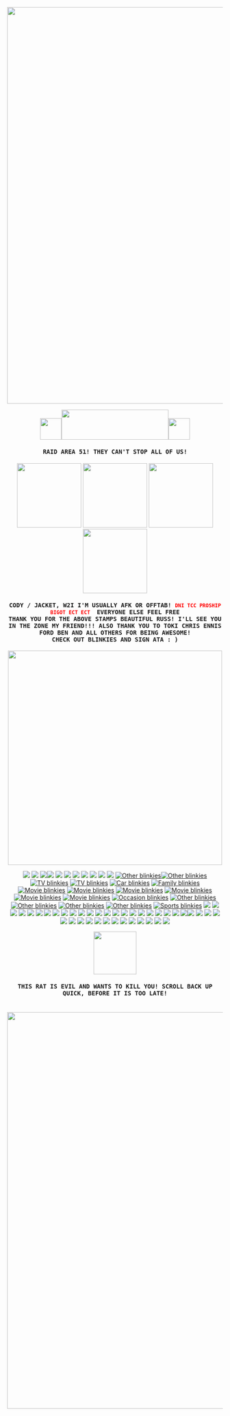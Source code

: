 <img width="925" src="https://horrorgifs.neocities.org/lines/5.gif">
<p align="center">
 <img width="50" src="https://horrorgifs.neocities.org/gifs/Fire/Candle/Candle%20(24).gif"><img width="250" height="70" src="https://horrorgifs.neocities.org/gifs/Bat/Bat%20(20).gif"><img width="50" src="https://horrorgifs.neocities.org/gifs/Fire/Candle/Candle%20(24).gif">
</p>

<h4 align="center"><samp> RAID AREA 51! THEY CAN'T STOP ALL OF US! </samp></h4>
<p align="center">
<h4 align="center"><samp>  </samp></h4>
<p align="center">
  <img width="150" src="https://media2.giphy.com/media/v1.Y2lkPTc5MGI3NjExYTdmcTZwZXp2bDQ3cTd0b2h6aHN1Mjd3eGk3djhjejlsazRtOW1leCZlcD12MV9pbnRlcm5hbF9naWZfYnlfaWQmY3Q9Zw/Oatxwtf5zTSeWDms4Y/giphy.gif"> <img width="150" src="https://media4.giphy.com/media/v1.Y2lkPTc5MGI3NjExZHppankzNDhveGVxZXBxMmNsMnVvMTYzOXJtcHk5YjFoOWl6eWZrayZlcD12MV9pbnRlcm5hbF9naWZfYnlfaWQmY3Q9Zw/pMW6KaoRhXFmbQAlNQ/giphy.gif"> <img width="150" src="https://media3.giphy.com/media/v1.Y2lkPTc5MGI3NjExMHVpOHJiYnRvcm9hano5bGxudDF4dTVkZTh3ZHdqZTE2dm5oaGRqciZlcD12MV9pbnRlcm5hbF9naWZfYnlfaWQmY3Q9Zw/CBQW6Q5f4opQ3ohPvd/giphy.gif"> <img width="150" src="https://media0.giphy.com/media/v1.Y2lkPTc5MGI3NjExemM1aXRyeWtlZXJ2dG03ZWIwN2ZzN3ptNzVkY2k5OHZsYXd2ZWdrMSZlcD12MV9pbnRlcm5hbF9naWZfYnlfaWQmY3Q9Zw/3RnZYBictfqnTnjaPr/giphy.gif">
</p>
<h4 align="center"><samp> CODY / JACKET, W2I I'M USUALLY AFK OR OFFTAB! <code style="color : red">DNI TCC PROSHIP BIGOT ECT ECT </code> EVERYONE ELSE FEEL FREE
 <br>
THANK YOU FOR THE ABOVE STAMPS BEAUTIFUL RUSS! I'LL SEE YOU IN THE ZONE MY FRIEND!!! ALSO THANK YOU TO TOKI CHRIS ENNIS FORD BEN AND ALL OTHERS FOR BEING AWESOME!
</br>
 CHECK OUT BLINKIES AND SIGN ATA : )</samp></h4>
<p align="center">
<img width="500" src="https://horrorgifs.neocities.org/lines/7.gif">
 
<p align="center"> <img src="https://64.media.tumblr.com/730a12071eeb7bb7744d64cb55c4a289/7683caff4be9ee79-78/s250x400/fbf2e3449021f5620278a64626ab8c36861e453c.gifv"> <img src="https://64.media.tumblr.com/cd187abcced77c1ef497dba90e1b49c5/7683caff4be9ee79-66/s250x400/ce736444129c475b3f2d2183eeeeda07960953a2.gif"> <img src="https://64.media.tumblr.com/02aafb8de5336865a1c6627c78eb3795/4da3e75336d50353-3f/s250x400/0931249f8a827c65ddab5736d5f2ede93ac04c58.gifv"><img src="https://64.media.tumblr.com/b0ed84fb82ff17197ca671df837b7259/4da3e75336d50353-a8/s250x400/31d7b8915fb9ee9974e3a9f9ac4fba08b6f1057a.gifv"> <img src="https://64.media.tumblr.com/dcf0b22872903d4340efa4efe3c5f255/5999ac10681896d0-69/s250x400/f6bd42b0c7021be00209699d1cd86f293e670003.gifv"> <img src="https://64.media.tumblr.com/513b3567e3b6b43db024189c8594142d/782c1e423cdeb9ad-b7/s250x400/d5c30969de20978ec8782b4b393a75d28fe457d8.gifv"> <img src="(https://64.media.tumblr.com/8329e11ab34172ada7ec1083fb1fa01f/ce8d6971ff0b799e-e0/s250x400/4b7606dfd9b78dabf30ed8afd786a99269ca183b.gifv)"> <img src="https://64.media.tumblr.com/4487bc558c7931915a77079a9aced9e7/009203b5b20f7e02-31/s250x400/97dc39edbb2ed0da04cfe76efb1293bfb399fb22.gifv"> <img src="https://64.media.tumblr.com/81b037ac54a7261e22622e430e6fb2c6/5ecaa4b8aa8cbc9a-97/s250x400/9b62ed617d0f25c8dd2283eb7e9c039ec34b12ef.gifv"> <img src="https://64.media.tumblr.com/4d19f83d48938e72ea352ada5ec262f9/5ecaa4b8aa8cbc9a-5d/s250x400/d4e0758975decfc0846f3d73da4c02daa95088a2.gifv"> <img src="https://64.media.tumblr.com/51d7c045b4b3cdd17d06787c17298226/213c5f5f1557a395-2b/s250x400/0c3af783bdacab25fa6b49239bea8bb29cb7a827.gifv"? <img src="https://64.media.tumblr.com/cc6bca1f215d06335e452cc48ab1ce81/213c5f5f1557a395-72/s250x400/f21e303b211babf3fd0303b23baf5a0946e368ca.gifv"> <a href="http://blinki.es/other"><img src="http://blinki.es/blinkies/other/super-green.gif" alt="Other blinkies" ></a><a href="http://blinki.es/other"><img src="http://blinki.es/blinkies/other/impregnated-by-aliens.gif" alt="Other blinkies" ></a>
<a href="http://blinki.es/tv"><img src="http://blinki.es/blinkies/tv/visited-by-kermit.gif" alt="TV blinkies" ></a> <a href="http://blinki.es/tv"><img src="http://blinki.es/blinkies/tv/i-want-to-believe.gif" alt="TV blinkies" ></a> <a href="http://blinki.es/car"><img src="http://blinki.es/blinkies/car/hot-rods.gif" alt="Car blinkies" ></a> <a href="http://blinki.es/family"><img src="http://blinki.es/blinkies/family/married-life.gif" alt="Family blinkies" ></a> <a href="http://blinki.es/movie"><img src="http://blinki.es/blinkies/movie/soylent-green.gif" alt="Movie blinkies" ></a> <a href="http://blinki.es/movie"><img src="http://blinki.es/blinkies/movie/silence-of-the-lambs.gif" alt="Movie blinkies" ></a> <a href="http://blinki.es/movie"><img src="http://blinki.es/blinkies/movie/et.gif" alt="Movie blinkies" ></a> <a href="http://blinki.es/movie"><img src="http://blinki.es/blinkies/movie/pulp-fiction.gif" alt="Movie blinkies" ></a> <a href="http://blinki.es/movie"><img src="http://blinki.es/blinkies/movie/rocky-horror-picture-show.gif" alt="Movie blinkies" ></a> <a href="http://blinki.es/movie"><img src="http://blinki.es/blinkies/movie/seven.gif" alt="Movie blinkies" ></a> <a href="http://blinki.es/occasion"><img src="http://blinki.es/blinkies/occasion/fall.gif" alt="Occasion blinkies" ></a> <a href="http://blinki.es/other"><img src="http://blinki.es/blinkies/other/braindead.gif" alt="Other blinkies" ></a> <a href="http://blinki.es/other"><img src="http://blinki.es/blinkies/other/alien-love-child.gif" alt="Other blinkies" ></a> <a href="http://blinki.es/other"><img src="http://blinki.es/blinkies/other/save-the-earth.gif" alt="Other blinkies" ></a> <a href="http://blinki.es/other"><img src="http://blinki.es/blinkies/other/eye-of-newt.gif" alt="Other blinkies" ></a> <a href="http://blinki.es/sports"><img src="http://blinki.es/blinkies/sports/i-love-fishing.gif" alt="Sports blinkies" ></a> <img src="https://adriansblinkiecollection.neocities.org/d6.gif" ></a> <img src="https://adriansblinkiecollection.neocities.org/d2.gif"> <a/> <img src="https://adriansblinkiecollection.neocities.org/d13.gif"> </a> <img src="https://adriansblinkiecollection.neocities.org/d15.gif"> </a> <img src="https://adriansblinkiecollection.neocities.org/d27.gif"> </a> <img src="https://adriansblinkiecollection.neocities.org/d33.gif"> </a> <img src="https://adriansblinkiecollection.neocities.org/d55.gif"> </a> <img src="https://adriansblinkiecollection.neocities.org/e11.gif"> </a> <img src="https://adriansblinkiecollection.neocities.org/k8.gif"> </a> <img src="https://adriansblinkiecollection.neocities.org/k9.gif"> </a> <img src="https://adriansblinkiecollection.neocities.org/k10.gif"> </a> <img src="https://adriansblinkiecollection.neocities.org/k1.gif"> </a> <img src="https://adriansblinkiecollection.neocities.org/k2.gif"> </a> <img src="https:
//adriansblinkiecollection.neocities.org/k15.gif"> </a> <img src="https://adriansblinkiecollection.neocities.org/k30.gif"> </a> <img src="https://adriansblinkiecollection.neocities.org/k33.gif"> </a> <img src="https://adriansblinkiecollection.neocities.org/b/mousebites.gif"> </a> <img src="https://adriansblinkiecollection.neocities.org/y36.gif"> </a> <img src="https://blinkies.neocities.org/b/display/0069-alien.gif"> </a> <img src="https://adriansblinkiecollection.neocities.org/d21.gif"> </a> <img src="https://i.imgur.com/hrdSb0J.gif"> </a> <img src="https://i.imgur.com/a0xhUFt.gif"> </a> <img src="https://blinkiesyay.neocities.org/blinkies/halloween/happyween.gif"><img src="https://64.media.tumblr.com/f97fa675f463d9e65be3f02b4d8bd76b/tumblr_inline_rc7jk0Byx11vefsve_500.gif"> </a> <img src="https://external-media.spacehey.net/media/sdHkxdD6HWaLQc1saBlkQHV80mFKw6q9WjARiHTL5Gno=/https://images-wixmp-ed30a86b8c4ca887773594c2.wixmp.com/f/dbd06e6e-b313-4acc-80d7-2f76026c8171/dfel1su-a95aa2dc-46b5-468b-9d97-0a5f13231a46.gif?token=eyJ0eXAiOiJKV1QiLCJhbGciOiJIUzI1NiJ9.eyJzdWIiOiJ1cm46YXBwOjdlMGQxODg5ODIyNjQzNzNhNWYwZDQxNWVhMGQyNmUwIiwiaXNzIjoidXJuOmFwcDo3ZTBkMTg4OTgyMjY0MzczYTVmMGQ0MTVlYTBkMjZlMCIsIm9iaiI6W1t7InBhdGgiOiJcL2ZcL2RiZDA2ZTZlLWIzMTMtNGFjYy04MGQ3LTJmNzYwMjZjODE3MVwvZGZlbDFzdS1hOTVhYTJkYy00NmI1LTQ2OGItOWQ5Ny0wYTVmMTMyMzFhNDYuZ2lmIn1dXSwiYXVkIjpbInVybjpzZXJ2aWNlOmZpbGUuZG93bmxvYWQiXX0.0n7HUdTexBuoYEKnfuyPGTiFmA7F99qGSwB2Vjx4PoI"> <img src="https://adriansblinkiecollection.neocities.org/w2.gif"> </a> <img src="https://blinkies.neocities.org/b/display/0001-saucer.gif"> </a> <img src="https://digitalspace.neocities.org/other_assets/aes_blinkies/CowboyboyUp.gif"> </a> <img src="https://i.imgur.com/nzpTglb.gif"> </a> <img src="https://i.imgur.com/bhANYbs.gif"> </a> <img src="https://media.discordapp.net/attachments/1145353323147427941/1338322380615057509/videodrome.gif?ex=67aaa958&is=67a957d8&hm=8f6d4520ba2a9b7c94042eea49b807463c8b816645ffbf62dbd454e364e086b7&="> </a> <img src="https://media.discordapp.net/attachments/1145353323147427941/1338322379981721692/apocalyptic.gif?ex=67aaa958&is=67a957d8&hm=de6cdb1f3440d930efb36d3fc61271e43099f33c9552e7fa848e21cfb87c4f3c&="> </a> <img src="https://media.discordapp.net/attachments/1145353323147427941/1338322378442276895/psych.gif?ex=67aaa957&is=67a957d7&hm=2fb1c1500f8c29916069e847702c852434bc95491b79092bffb9586aa0f51a82&="> </a> <img src="https://media.discordapp.net/attachments/1145353323147427941/1338322264294428702/ieatpeople.gif?ex=67aaa93c&is=67a957bc&hm=2b4d11522ff6f69379e81b1ecac5485378f0b4d9f41e6ae8d55120fbcf79cf48&="> </a> <img src="https://media.discordapp.net/attachments/1145353323147427941/1338322263987982397/zombies.gif?ex=67aaa93c&is=67a957bc&hm=f53887bf3954fe2049ecda222ab16091ef8c5eb4b470115a464820bb5f2cf960&="> </a> <img src="https://media.discordapp.net/attachments/1145353323147427941/1338322263648374785/outlast.gif?ex=67aaa93c&is=67a957bc&hm=8da87410b22cee876be2c7a9a13751a321b4131209c0fa6567278caf13cb99ec&=" </a> <img src="https://media.discordapp.net/attachments/1145353323147427941/1338322263342059592/whistleblower.gif?ex=67aaa93c&is=67a957bc&hm=37f828858d33101fdecb9c65025637518991022c75761f09468963aa7bd97aa5&="> </a> <img src="https://media.discordapp.net/attachments/1145353323147427941/1338322262939668551/theoutlasttrials.gif?ex=67aaa93c&is=67a957bc&hm=23321a632bd1141c5a6ac3368f3296386ab1f8440cb7ae97a876bbecc63c699c&="> </a> <img src="https://media.discordapp.net/attachments/1145353323147427941/1338322262092288020/rockyhorror.gif?ex=67aaa93c&is=67a957bc&hm=6a5a6907d860cc538135ecb4fe3872544058d43d054ea0a7e7b32fb6b30234a6&="> </a> <img src="https://camo.githubusercontent.com/6e5e2826fc10cd62aaeaa65ed71495bdafd9ed9838241b689dc40aa98ac5d822/68747470733a2f2f616c69656e736869702e747269706f642e636f6d2f416c69656e43656e7465722f46616d696c6965732f426c696e6b69652f4f746865722f616c69656e6c6f76656d616368696e652e676966"> </a>
</p>
<p align="center">
 <img width="100" src="https://horrorgifs.neocities.org/gifs/Creature/Creature%20(3).gif">
</p>
<h4 align="center"><samp> THIS RAT IS EVIL AND WANTS TO KILL YOU! SCROLL BACK UP QUICK, BEFORE IT IS TOO LATE! </samp></h4>
<br>
<img width="925" src="https://horrorgifs.neocities.org/lines/5.gif">
